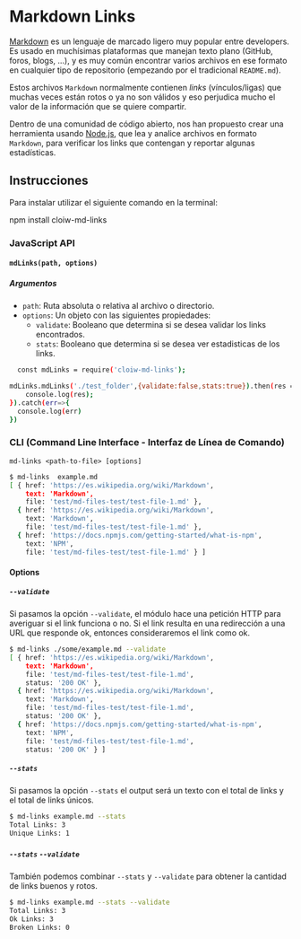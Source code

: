 # Markdown Links


[Markdown](https://es.wikipedia.org/wiki/Markdown) es un lenguaje de marcado
ligero muy popular entre developers. Es usado en muchísimas plataformas que
manejan texto plano (GitHub, foros, blogs, ...), y es muy común
encontrar varios archivos en ese formato en cualquier tipo de repositorio
(empezando por el tradicional `README.md`).

Estos archivos `Markdown` normalmente contienen _links_ (vínculos/ligas) que
muchas veces están rotos o ya no son válidos y eso perjudica mucho el valor de
la información que se quiere compartir.

Dentro de una comunidad de código abierto, nos han propuesto crear una
herramienta usando [Node.js](https://nodejs.org/), que lea y analice archivos
en formato `Markdown`, para verificar los links que contengan y reportar
algunas estadísticas.



## Instrucciones

Para instalar utilizar el siguiente comando en la terminal: 

npm install cloiw-md-links




### JavaScript API



#### `mdLinks(path, options)`


##### Argumentos

- `path`: Ruta absoluta o relativa al archivo o directorio. 
- `options`: Un objeto con las siguientes propiedades:
  * `validate`: Booleano que determina si se desea validar los links
    encontrados.
  * `stats`: Booleano que determina si se desea ver estadisticas de los links.

```sh
  const mdLinks = require('cloiw-md-links');

mdLinks.mdLinks('./test_folder',{validate:false,stats:true}).then(res => {
    console.log(res);
}).catch(err=>{
  console.log(err)
})
```

### CLI (Command Line Interface - Interfaz de Línea de Comando)


`md-links <path-to-file> [options]`



```sh
$ md-links  example.md  
[ { href: 'https://es.wikipedia.org/wiki/Markdown',
    text: 'Markdown',
    file: 'test/md-files-test/test-file-1.md' },
  { href: 'https://es.wikipedia.org/wiki/Markdown',
    text: 'Markdown',
    file: 'test/md-files-test/test-file-1.md' },
  { href: 'https://docs.npmjs.com/getting-started/what-is-npm',
    text: 'NPM',
    file: 'test/md-files-test/test-file-1.md' } ]
```


#### Options

##### `--validate`

Si pasamos la opción `--validate`, el módulo hace una petición HTTP para
averiguar si el link funciona o no. Si el link resulta en una redirección a una
URL que responde ok, entonces consideraremos el link como ok.

```sh
$ md-links ./some/example.md --validate
[ { href: 'https://es.wikipedia.org/wiki/Markdown',
    text: 'Markdown',
    file: 'test/md-files-test/test-file-1.md',
    status: '200 OK' },
  { href: 'https://es.wikipedia.org/wiki/Markdown',
    text: 'Markdown',
    file: 'test/md-files-test/test-file-1.md',
    status: '200 OK' },
  { href: 'https://docs.npmjs.com/getting-started/what-is-npm',
    text: 'NPM',
    file: 'test/md-files-test/test-file-1.md',
    status: '200 OK' } ]
```


##### `--stats`

Si pasamos la opción `--stats` el output será un texto con el total de links y el total de links únicos.

```sh
$ md-links example.md --stats
Total Links: 3
Unique Links: 1
```
##### `--stats` `--validate` 
También podemos combinar `--stats` y `--validate` para obtener la cantidad de links buenos y rotos.

```sh
$ md-links example.md --stats --validate
Total Links: 3
Ok Links: 3
Broken Links: 0
```


